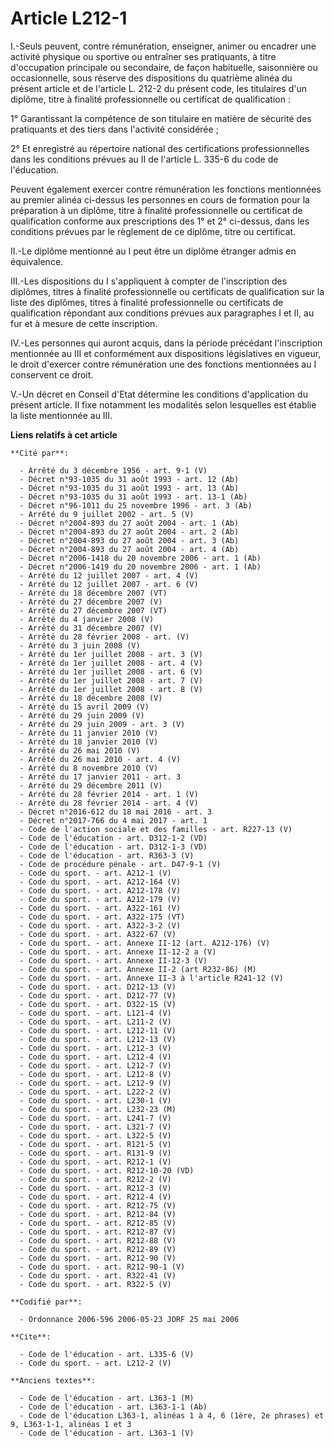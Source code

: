 # Article L212-1

I.-Seuls peuvent, contre rémunération, enseigner, animer ou encadrer une activité physique ou sportive ou entraîner ses
pratiquants, à titre d'occupation principale ou secondaire, de façon habituelle, saisonnière ou occasionnelle, sous réserve
des dispositions du quatrième alinéa du présent article et de l'article L. 212-2 du présent code, les titulaires d'un
diplôme, titre à finalité professionnelle ou certificat de qualification : 

1° Garantissant la compétence de son titulaire en matière de sécurité des pratiquants et des tiers dans l'activité
considérée ; 

2° Et enregistré au répertoire national des certifications professionnelles dans les conditions prévues au II de l'article L.
335-6 du code de l'éducation. 

Peuvent également exercer contre rémunération les fonctions mentionnées au premier alinéa ci-dessus les personnes en cours de
formation pour la préparation à un diplôme, titre à finalité professionnelle ou certificat de qualification conforme aux
prescriptions des 1° et 2° ci-dessus, dans les conditions prévues par le règlement de ce diplôme, titre ou certificat. 

II.-Le diplôme mentionné au I peut être un diplôme étranger admis en équivalence. 

III.-Les dispositions du I s'appliquent à compter de l'inscription des diplômes, titres à finalité professionnelle ou
certificats de qualification sur la liste des diplômes, titres à finalité professionnelle ou certificats de qualification
répondant aux conditions prévues aux paragraphes I et II, au fur et à mesure de cette inscription. 

IV.-Les personnes qui auront acquis, dans la période précédant l'inscription mentionnée au III et conformément aux
dispositions législatives en vigueur, le droit d'exercer contre rémunération une des fonctions mentionnées au I conservent ce
droit.

V.-Un décret en Conseil d'Etat détermine les conditions d'application du présent article. Il fixe notamment les modalités
selon lesquelles est établie la liste mentionnée au III.

**Liens relatifs à cet article**

	**Cité par**:

	  - Arrêté du 3 décembre 1956 - art. 9-1 (V)
	  - Décret n°93-1035 du 31 août 1993 - art. 12 (Ab)
	  - Décret n°93-1035 du 31 août 1993 - art. 13 (Ab)
	  - Décret n°93-1035 du 31 août 1993 - art. 13-1 (Ab)
	  - Décret n°96-1011 du 25 novembre 1996 - art. 3 (Ab)
	  - Arrêté du 9 juillet 2002 - art. 5 (V)
	  - Décret n°2004-893 du 27 août 2004 - art. 1 (Ab)
	  - Décret n°2004-893 du 27 août 2004 - art. 2 (Ab)
	  - Décret n°2004-893 du 27 août 2004 - art. 3 (Ab)
	  - Décret n°2004-893 du 27 août 2004 - art. 4 (Ab)
	  - Décret n°2006-1418 du 20 novembre 2006 - art. 1 (Ab)
	  - Décret n°2006-1419 du 20 novembre 2006 - art. 1 (Ab)
	  - Arrêté du 12 juillet 2007 - art. 4 (V)
	  - Arrêté du 12 juillet 2007 - art. 6 (V)
	  - Arrêté du 18 décembre 2007 (VT)
	  - Arrêté du 27 décembre 2007 (V)
	  - Arrêté du 27 décembre 2007 (VT)
	  - Arrêté du 4 janvier 2008 (V)
	  - Arrêté du 31 décembre 2007 (V)
	  - Arrêté du 28 février 2008 - art. (V)
	  - Arrêté du 3 juin 2008 (V)
	  - Arrêté du 1er juillet 2008 - art. 3 (V)
	  - Arrêté du 1er juillet 2008 - art. 4 (V)
	  - Arrêté du 1er juillet 2008 - art. 6 (V)
	  - Arrêté du 1er juillet 2008 - art. 7 (V)
	  - Arrêté du 1er juillet 2008 - art. 8 (V)
	  - Arrêté du 18 décembre 2008 (V)
	  - Arrêté du 15 avril 2009 (V)
	  - Arrêté du 29 juin 2009 (V)
	  - Arrêté du 29 juin 2009 - art. 3 (V)
	  - Arrêté du 11 janvier 2010 (V)
	  - Arrêté du 18 janvier 2010 (V)
	  - Arrêté du 26 mai 2010 (V)
	  - Arrêté du 26 mai 2010 - art. 4 (V)
	  - Arrêté du 8 novembre 2010 (V)
	  - Arrêté du 17 janvier 2011 - art. 3
	  - Arrêté du 29 décembre 2011 (V)
	  - Arrêté du 28 février 2014 - art. 1 (V)
	  - Arrêté du 28 février 2014 - art. 4 (V)
	  - Décret n°2016-612 du 18 mai 2016 - art. 3
	  - Décret n°2017-766 du 4 mai 2017 - art. 1
	  - Code de l'action sociale et des familles - art. R227-13 (V)
	  - Code de l'éducation - art. D312-1-2 (VD)
	  - Code de l'éducation - art. D312-1-3 (VD)
	  - Code de l'éducation - art. R363-3 (V)
	  - Code de procédure pénale - art. D47-9-1 (V)
	  - Code du sport. - art. A212-1 (V)
	  - Code du sport. - art. A212-164 (V)
	  - Code du sport. - art. A212-178 (V)
	  - Code du sport. - art. A212-179 (V)
	  - Code du sport. - art. A322-161 (V)
	  - Code du sport. - art. A322-175 (VT)
	  - Code du sport. - art. A322-3-2 (V)
	  - Code du sport. - art. A322-67 (V)
	  - Code du sport. - art. Annexe II-12 (art. A212-176) (V)
	  - Code du sport. - art. Annexe II-12-2 a (V)
	  - Code du sport. - art. Annexe II-12-3 (V)
	  - Code du sport. - art. Annexe II-2 (art R232-86) (M)
	  - Code du sport. - art. Annexe II-3 à l'article R241-12 (V)
	  - Code du sport. - art. D212-13 (V)
	  - Code du sport. - art. D212-77 (V)
	  - Code du sport. - art. D322-15 (V)
	  - Code du sport. - art. L121-4 (V)
	  - Code du sport. - art. L211-2 (V)
	  - Code du sport. - art. L212-11 (V)
	  - Code du sport. - art. L212-13 (V)
	  - Code du sport. - art. L212-3 (V)
	  - Code du sport. - art. L212-4 (V)
	  - Code du sport. - art. L212-7 (V)
	  - Code du sport. - art. L212-8 (V)
	  - Code du sport. - art. L212-9 (V)
	  - Code du sport. - art. L222-2 (V)
	  - Code du sport. - art. L230-1 (V)
	  - Code du sport. - art. L232-23 (M)
	  - Code du sport. - art. L241-7 (V)
	  - Code du sport. - art. L321-7 (V)
	  - Code du sport. - art. L322-5 (V)
	  - Code du sport. - art. R121-5 (V)
	  - Code du sport. - art. R131-9 (V)
	  - Code du sport. - art. R212-1 (V)
	  - Code du sport. - art. R212-10-20 (VD)
	  - Code du sport. - art. R212-2 (V)
	  - Code du sport. - art. R212-3 (V)
	  - Code du sport. - art. R212-4 (V)
	  - Code du sport. - art. R212-75 (V)
	  - Code du sport. - art. R212-84 (V)
	  - Code du sport. - art. R212-85 (V)
	  - Code du sport. - art. R212-87 (V)
	  - Code du sport. - art. R212-88 (V)
	  - Code du sport. - art. R212-89 (V)
	  - Code du sport. - art. R212-90 (V)
	  - Code du sport. - art. R212-90-1 (V)
	  - Code du sport. - art. R322-41 (V)
	  - Code du sport. - art. R322-5 (V)

	**Codifié par**:

	  - Ordonnance 2006-596 2006-05-23 JORF 25 mai 2006

	**Cite**:

	  - Code de l'éducation - art. L335-6 (V)
	  - Code du sport. - art. L212-2 (V)

	**Anciens textes**:

	  - Code de l'éducation - art. L363-1 (M)
	  - Code de l'éducation - art. L363-1-1 (Ab)
	  - Code de l'éducation L363-1, alinéas 1 à 4, 6 (1ère, 2e phrases) et 9, L363-1-1, alinéas 1 et 3
	  - Code de l'éducation - art. L363-1 (V)
